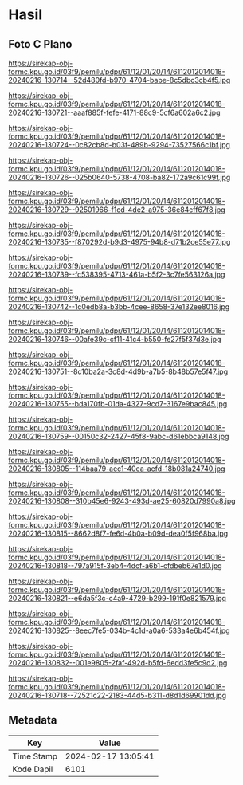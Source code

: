 # Hasil

## Foto C Plano

https://sirekap-obj-formc.kpu.go.id/03f9/pemilu/pdpr/61/12/01/20/14/6112012014018-20240216-130714--52d480fd-b970-4704-babe-8c5dbc3cb4f5.jpg

https://sirekap-obj-formc.kpu.go.id/03f9/pemilu/pdpr/61/12/01/20/14/6112012014018-20240216-130721--aaaf885f-fefe-4171-88c9-5cf6a602a6c2.jpg

https://sirekap-obj-formc.kpu.go.id/03f9/pemilu/pdpr/61/12/01/20/14/6112012014018-20240216-130724--0c82cb8d-b03f-489b-9294-73527566c1bf.jpg

https://sirekap-obj-formc.kpu.go.id/03f9/pemilu/pdpr/61/12/01/20/14/6112012014018-20240216-130726--025b0640-5738-4708-ba82-172a9c61c99f.jpg

https://sirekap-obj-formc.kpu.go.id/03f9/pemilu/pdpr/61/12/01/20/14/6112012014018-20240216-130729--92501966-f1cd-4de2-a975-36e84cff67f8.jpg

https://sirekap-obj-formc.kpu.go.id/03f9/pemilu/pdpr/61/12/01/20/14/6112012014018-20240216-130735--f870292d-b9d3-4975-94b8-d71b2ce55e77.jpg

https://sirekap-obj-formc.kpu.go.id/03f9/pemilu/pdpr/61/12/01/20/14/6112012014018-20240216-130739--fc538395-4713-461a-b5f2-3c7fe563126a.jpg

https://sirekap-obj-formc.kpu.go.id/03f9/pemilu/pdpr/61/12/01/20/14/6112012014018-20240216-130742--1c0edb8a-b3bb-4cee-8658-37e132ee8016.jpg

https://sirekap-obj-formc.kpu.go.id/03f9/pemilu/pdpr/61/12/01/20/14/6112012014018-20240216-130746--00afe39c-cf11-41c4-b550-fe27f5f37d3e.jpg

https://sirekap-obj-formc.kpu.go.id/03f9/pemilu/pdpr/61/12/01/20/14/6112012014018-20240216-130751--8c10ba2a-3c8d-4d9b-a7b5-8b48b57e5f47.jpg

https://sirekap-obj-formc.kpu.go.id/03f9/pemilu/pdpr/61/12/01/20/14/6112012014018-20240216-130755--bda170fb-01da-4327-9cd7-3167e9bac845.jpg

https://sirekap-obj-formc.kpu.go.id/03f9/pemilu/pdpr/61/12/01/20/14/6112012014018-20240216-130759--00150c32-2427-45f8-9abc-d61ebbca9148.jpg

https://sirekap-obj-formc.kpu.go.id/03f9/pemilu/pdpr/61/12/01/20/14/6112012014018-20240216-130805--114baa79-aec1-40ea-aefd-18b081a24740.jpg

https://sirekap-obj-formc.kpu.go.id/03f9/pemilu/pdpr/61/12/01/20/14/6112012014018-20240216-130808--310b45e6-9243-493d-ae25-60820d7990a8.jpg

https://sirekap-obj-formc.kpu.go.id/03f9/pemilu/pdpr/61/12/01/20/14/6112012014018-20240216-130815--8662d8f7-fe6d-4b0a-b09d-dea0f5f968ba.jpg

https://sirekap-obj-formc.kpu.go.id/03f9/pemilu/pdpr/61/12/01/20/14/6112012014018-20240216-130818--797a915f-3eb4-4dcf-a6b1-cfdbeb67e1d0.jpg

https://sirekap-obj-formc.kpu.go.id/03f9/pemilu/pdpr/61/12/01/20/14/6112012014018-20240216-130821--e6da5f3c-c4a9-4729-b299-191f0e821579.jpg

https://sirekap-obj-formc.kpu.go.id/03f9/pemilu/pdpr/61/12/01/20/14/6112012014018-20240216-130825--8eec7fe5-034b-4c1d-a0a6-533a4e6b454f.jpg

https://sirekap-obj-formc.kpu.go.id/03f9/pemilu/pdpr/61/12/01/20/14/6112012014018-20240216-130832--001e9805-2faf-492d-b5fd-6edd3fe5c9d2.jpg

https://sirekap-obj-formc.kpu.go.id/03f9/pemilu/pdpr/61/12/01/20/14/6112012014018-20240216-130718--72521c22-2183-44d5-b311-d8d1d69901dd.jpg


## Metadata

| Key        | Value               |
| ---------- | ------------------- |
| Time Stamp | 2024-02-17 13:05:41 |
| Kode Dapil | 6101                |



